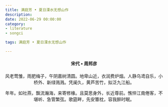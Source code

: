 ```yaml
---
title: 满庭芳 • 夏日溧水无想山作
description:
date: 2022-06-29 00:00:00
category:
- literature
- songci

tags: 满庭芳 • 夏日溧水无想山作

---
```


<div id="poem-author">
    宋代 • 周邦彦
</div>
<div id="poem-body">
<p class="poem-paragraph">风老莺雏，雨肥梅子，午阴嘉树清圆。地卑山近，衣润费炉烟。人静乌鸢自乐，小桥外、新绿溅溅。凭阑久，黄芦苦竹，拟泛九江船。</p>
<p class="poem-paragraph">年年。如社燕，飘流瀚海，来寄修椽。且莫思身外，长近尊前。憔悴江南倦客，不堪听、急管繁弦。歌筵畔，先安簟枕，容我醉时眠。</p>

</div>

<style>

#poem-author {
    width: 100%;
    text-align: center;
    margin: 20px 0;
    font-weight: bold;
}
#poem-body {
    width: 100%;
    text-align: center;
}
.poem-paragraph {
    font-family: "仿宋"
}

</style>